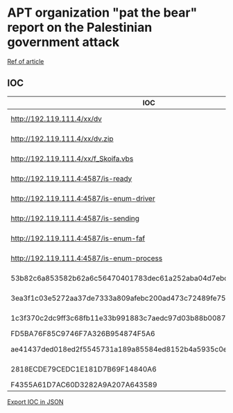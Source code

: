 <h1>APT organization "pat the bear" report on the Palestinian government attack</h1>
<p><a href ="https://mp.weixin.qq.com/s/lUtXwWjPVMHXfR6oLnXYhQ">Ref of article</a></p>
<h2>IOC</h2>

|IOC|Description|
| ------------- |:-------------:|
|http://192.119.111.4/xx/dv|URL request|
|http://192.119.111.4/xx/dv.zip|URL request|
|http://192.119.111.4/xx/f_Skoifa.vbs|URL request|
|http://192.119.111.4:4587/is-ready|URL request|
|http://192.119.111.4:4587/is-enum-driver|URL request|
|http://192.119.111.4:4587/is-sending|URL request|
|http://192.119.111.4:4587/is-enum-faf|URL request|
|http://192.119.111.4:4587/is-enum-process|URL request|
|53b82c6a853582b62a6c56470401783dec61a252aba04d7ebcc1fd36979a5c82|Mshta Dropper|
|3ea3f1c03e5272aa37de7333a809afebc200ad473c72489fe75bb7e296959fb4|VBS payload|
|1c3f370c2dc9ff3c68fb11e33b991883c7aedc97d03b88b00870c1b2d5758c3b|Batch payload|
|FD5BA76F85C9746F7A326B954874F5A6|Hworm|
|ae41437ded018ed2f5545731a189a85584ed8152b4a5935c0eeac669d69e4a3b|Mshta Dropper|
|2818ECDE79CEDC1E181D7B69F14840A6|VBS payload|
|F4355A61D7AC60D3282A9A207A643589|Hworm|

<a href ="https://raw.githubusercontent.com/StrangerealIntel/DailyIOC/master/18-11-19/JSON/IOC-APT-C-37.json">Export IOC in JSON</a>
